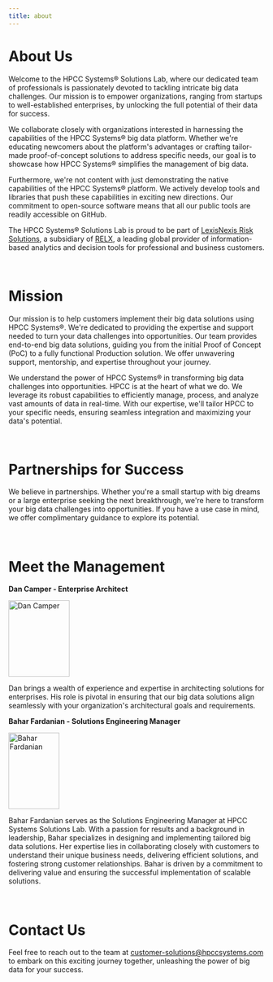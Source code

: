 ```yaml
---
title: about
---
```


# About Us

Welcome to the HPCC Systems&#174; Solutions Lab, where our dedicated team of professionals is passionately devoted to tackling intricate big data challenges. Our mission is to empower organizations, ranging from startups to well-established enterprises, by unlocking the full potential of their data for success.

We collaborate closely with organizations interested in harnessing the capabilities of the HPCC Systems&#174; big data platform. Whether we're educating newcomers about the platform's advantages or crafting tailor-made proof-of-concept solutions to address specific needs, our goal is to showcase how HPCC Systems&#174; simplifies the management of big data.

Furthermore, we're not content with just demonstrating the native capabilities of the HPCC Systems&#174; platform. We actively develop tools and libraries that push these capabilities in exciting new directions. Our commitment to open-source software means that all our public tools are readily accessible on GitHub.

The HPCC Systems&#174; Solutions Lab is proud to be part of [LexisNexis Risk Solutions](https://risk.lexisnexis.com), a subsidiary of [RELX](https://www.relx.com), a leading global provider of information-based analytics and decision tools for professional and business customers.

</br>

# Mission

Our mission is to help customers implement their big data solutions using HPCC Systems&#174;. We're dedicated to providing the expertise and support needed to turn your data challenges into opportunities. Our team provides end-to-end big data solutions, guiding you from the initial Proof of Concept (PoC) to a fully functional Production solution. We offer unwavering support, mentorship, and expertise throughout your journey.

We understand the power of HPCC Systems&#174; in transforming big data challenges into opportunities. HPCC is at the heart of what we do. We leverage its robust capabilities to efficiently manage, process, and analyze vast amounts of data in real-time. With our expertise, we'll tailor HPCC to your specific needs, ensuring seamless integration and maximizing your data's potential.

</br>

# Partnerships for Success

We believe in partnerships. Whether you're a small startup with big dreams or a large enterprise seeking the next breakthrough, we're here to transform your big data challenges into opportunities. If you have a use case in mind, we offer complimentary guidance to explore its potential.

</br>

# Meet the Management

**Dan Camper - Enterprise Architect**

<img src="/DanCamp.jpg" alt="Dan Camper" title="Dan" width="120" height="150"/>

Dan brings a wealth of experience and expertise in architecting solutions for enterprises. His role is pivotal in ensuring that our big data solutions align seamlessly with your organization's architectural goals and requirements.

**Bahar Fardanian - Solutions Engineering Manager**

<img src="/Bahar.png" alt="Bahar Fardanian" title="Bahar" width="100" height="150"/>

Bahar Fardanian serves as the Solutions Engineering Manager at HPCC Systems Solutions Lab. With a passion for results and a background in leadership, Bahar specializes in designing and implementing tailored big data solutions. Her expertise lies in collaborating closely with customers to understand their unique business needs, delivering efficient solutions, and fostering strong customer relationships. Bahar is driven by a commitment to delivering value and ensuring the successful implementation of scalable solutions.

</br>

# Contact Us

Feel free to reach out to the team at customer-solutions@hpccsystems.com to embark on this exciting journey together, unleashing the power of big data for your success.
